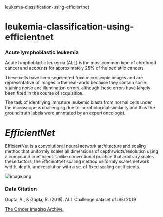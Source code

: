 leukemia-classification-using-efficientnet
# leukemia-classification-using-efficientnet


### Acute lymphoblastic leukemia
Acute lymphoblastic leukemia (ALL) is the most common type of childhood cancer and accounts for approximately 25% of the pediatric cancers.

These cells have been segmented from microscopic images and are representative of images in the real-world because they contain some staining noise and illumination errors, although these errors have largely been fixed in the course of acquisition.

The task of identifying immature leukemic blasts from normal cells under the microscope is challenging due to morphological similarity and thus the ground truth labels were annotated by an expert oncologist.





# *EfficientNet* 

EfficientNet is a convolutional neural network architecture and scaling method that uniformly scales all dimensions of depth/width/resolution using a compound coefficient. Unlike conventional practice that arbitrary scales these factors, the EfficientNet scaling method uniformly scales network width, depth, and resolution with a set of fixed scaling coefficients.


[![image.png](attachment:image.png)](http://)







### Data Citation
Gupta, A., & Gupta, R. (2019). ALL Challenge dataset of ISBI 2019  


[The Cancer Imaging Archive.](https://doi.org/10.7937/tcia.2019.dc64i46r)





